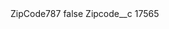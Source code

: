 <?xml version="1.0" encoding="UTF-8"?>
<CustomMetadata xmlns="http://soap.sforce.com/2006/04/metadata" xmlns:xsi="http://www.w3.org/2001/XMLSchema-instance" xmlns:xsd="http://www.w3.org/2001/XMLSchema">
    <label>ZipCode787</label>
    <protected>false</protected>
    <values>
        <field>Zipcode__c</field>
        <value xsi:type="xsd:string">17565</value>
    </values>
</CustomMetadata>
